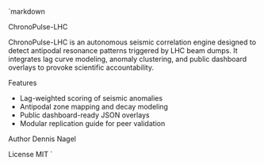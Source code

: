 `markdown

ChronoPulse-LHC

ChronoPulse-LHC is an autonomous seismic correlation engine designed to detect antipodal resonance patterns triggered by LHC beam dumps. It integrates lag curve modeling, anomaly clustering, and public dashboard overlays to provoke scientific accountability.

Features
- Lag-weighted scoring of seismic anomalies
- Antipodal zone mapping and decay modeling
- Public dashboard-ready JSON overlays
- Modular replication guide for peer validation

Author
Dennis Nagel

License
MIT
`
